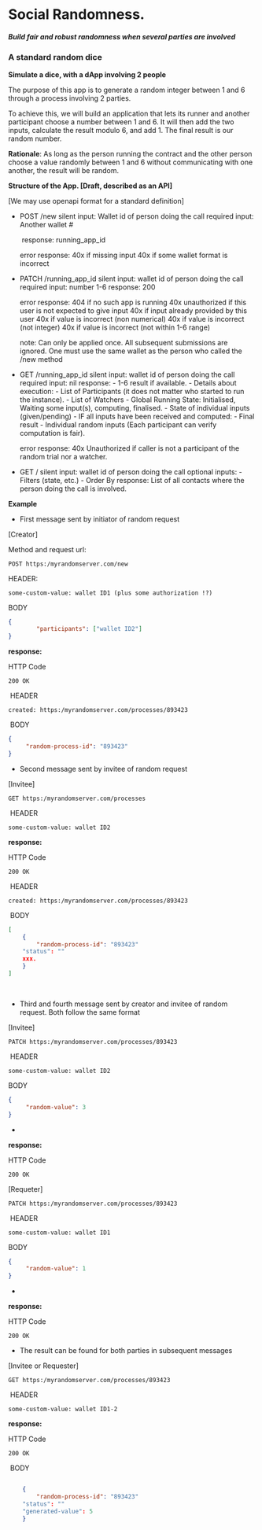 # Social Randomness.

##### Build fair and robust randomness when several parties are involved



### A standard random dice

**Simulate a dice, with a dApp involving 2 people**

The purpose of this app is to generate a random integer between 1 and 6 through a process involving 2 parties. 

To achieve this, we will build an application that lets its runner and another participant choose a number between 1 and 6. It will then add the two inputs, calculate the result modulo 6, and add 1. The final result is our random number.

**Rationale**: As long as the person running the contract and the other person choose a value randomly between 1 and 6 without communicating with one another, the result will be random.

**Structure of the App. [Draft, described as an API]**

[We may use openapi format for a standard definition]

- POST /new
  	silent input: Wallet id of person doing the call
  	required input: Another wallet #

  [optional inputs]: Watchers
  ​	response: running_app_id

	error response:
		40x if missing input
		40x if some wallet format is incorrect

- PATCH /running_app_id
  	silent input: wallet id of person doing the call
  	required input: number 1-6
  	response: 200

	error response:
		404 if no such app is running
		40x unauthorized if this user is not expected to give input
		40x if input already provided by this user
		40x if value is incorrect (non numerical)
		40x if value is incorrect (not integer)
		40x if value is incorrect (not within 1-6 range)
	
	note: Can only be applied once. All subsequent submissions are ignored.
		  One must use the same wallet as the person who called the /new method

- GET /running_app_id
  	silent input: wallet id of person doing the call
  	required input: nil
  	response: 
  		- 1-6 result if available.
  		- Details about execution:
  			- List of Participants (it does not matter who started to run the instance).
  			- List of Watchers
  			- Global Running State: Initialised, Waiting some input(s), computing, finalised. 
  			- State of individual inputs (given/pending)
  			- IF all inputs have been received and computed:
  				- Final result
  				- Individual random inputs (Each participant can verify computation is fair).

	error response:
		40x Unauthorized if caller is not a participant of the random trial nor a watcher.

- GET /
  	silent input: wallet id of person doing the call
  	optional inputs: 
  		- Filters (state, etc.)
  		- Order By
  	response: List of all contacts where the person doing the call is involved.





**Example**



- First message sent by initiator of random request

[Creator] 

Method and request url:

````http
POST https:/myrandomserver.com/new
````

HEADER: 

````http
some-custom-value: wallet ID1 (plus some authorization !?)
````

BODY

````json
{
		"participants": ["wallet ID2"]
} 
````

   **response:**

HTTP Code

````http
200 OK
````

​	HEADER

````http
created: https:/myrandomserver.com/processes/893423
````

​	BODY

````json
{ 
	 "random-process-id": "893423"
}
````

- Second message sent by invitee of random request

[Invitee] 

````http
GET https:/myrandomserver.com/processes
````



​	HEADER

````http
some-custom-value: wallet ID2
````



   **response:**

HTTP Code

````http
200 OK
````

​	HEADER

````http
created: https:/myrandomserver.com/processes/893423
````

​	BODY

````json
[
	{ 
		"random-process-id": "893423"
    "status": ""
    xxx.
	} 
]
````

​			





- Third and fourth message sent by creator and invitee of random request. Both follow the same format

[Invitee] 

````http
PATCH https:/myrandomserver.com/processes/893423
````



​	HEADER

````http
some-custom-value: wallet ID2
````

BODY

````json
{ 
	 "random-value": 3
}
````

- 

   **response:**

HTTP Code

````http
200 OK	
````

[Requeter] 

````http
PATCH https:/myrandomserver.com/processes/893423
````



​	HEADER

````http
some-custom-value: wallet ID1
````

BODY

````json
{ 
	 "random-value": 1
}
````

- 

   **response:**

HTTP Code

````http
200 OK	
````



- The result can be found for both parties in subsequent messages



[Invitee or Requester] 

````http
GET https:/myrandomserver.com/processes/893423
````



​	HEADER

````http
some-custom-value: wallet ID1-2
````



   **response:**

HTTP Code

````http
200 OK
````

​	BODY

````json

	{ 
		"random-process-id": "893423"
    "status": ""
    "generated-value": 5
	} 

````

​		
